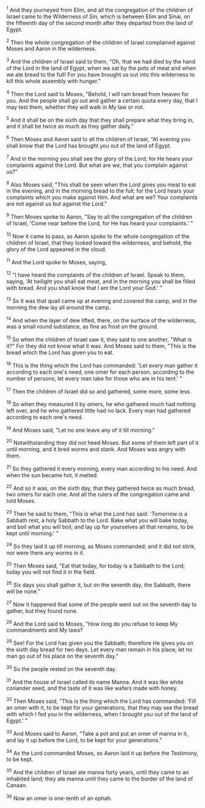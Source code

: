 <sup>1</sup> 
And they journeyed from Elim, and all the congregation of the children of Israel came to the Wilderness of Sin, which is between Elim and Sinai, on the fifteenth day of the second month after they departed from the land of Egypt. 

<sup>2</sup> 
Then the whole congregation of the children of Israel complained against Moses and Aaron in the wilderness. 

<sup>3</sup> 
And the children of Israel said to them, "Oh, that we had died by the hand of the Lord in the land of Egypt, when we sat by the pots of meat and when we ate bread to the full! For you have brought us out into this wilderness to kill this whole assembly with hunger." 

<sup>4</sup> 
Then the Lord said to Moses, "Behold, I will rain bread from heaven for you. And the people shall go out and gather a certain quota every day, that I may test them, whether they will walk in My law or not. 

<sup>5</sup> 
And it shall be on the sixth day that they shall prepare what they bring in, and it shall be twice as much as they gather daily." 

<sup>6</sup> 
Then Moses and Aaron said to all the children of Israel, "At evening you shall know that the Lord has brought you out of the land of Egypt. 

<sup>7</sup> 
And in the morning you shall see the glory of the Lord; for He hears your complaints against the Lord. But what are we, that you complain against us?" 

<sup>8</sup> 
Also Moses said, "This shall be seen when the Lord gives you meat to eat in the evening, and in the morning bread to the full; for the Lord hears your complaints which you make against Him. And what are we? Your complaints are not against us but against the Lord." 

<sup>9</sup> 
Then Moses spoke to Aaron, "Say to all the congregation of the children of Israel, 'Come near before the Lord, for He has heard your complaints.' " 

<sup>10</sup> 
Now it came to pass, as Aaron spoke to the whole congregation of the children of Israel, that they looked toward the wilderness, and behold, the glory of the Lord appeared in the cloud. 

<sup>11</sup> 
And the Lord spoke to Moses, saying, 

<sup>12</sup> 
"I have heard the complaints of the children of Israel. Speak to them, saying, 'At twilight you shall eat meat, and in the morning you shall be filled with bread. And you shall know that I am the Lord your God.' " 

<sup>13</sup> 
So it was that quail came up at evening and covered the camp, and in the morning the dew lay all around the camp. 

<sup>14</sup> 
And when the layer of dew lifted, there, on the surface of the wilderness, was a small round substance, as fine as frost on the ground. 

<sup>15</sup> 
So when the children of Israel saw it, they said to one another, "What is it?" For they did not know what it was. And Moses said to them, "This is the bread which the Lord has given you to eat. 

<sup>16</sup> 
This is the thing which the Lord has commanded: 'Let every man gather it according to each one's need, one omer for each person, according to the number of persons; let every man take for those who are in his tent.' " 

<sup>17</sup> 
Then the children of Israel did so and gathered, some more, some less. 

<sup>18</sup> 
So when they measured it by omers, he who gathered much had nothing left over, and he who gathered little had no lack. Every man had gathered according to each one's need. 

<sup>19</sup> 
And Moses said, "Let no one leave any of it till morning." 

<sup>20</sup> 
Notwithstanding they did not heed Moses. But some of them left part of it until morning, and it bred worms and stank. And Moses was angry with them. 

<sup>21</sup> 
So they gathered it every morning, every man according to his need. And when the sun became hot, it melted. 

<sup>22</sup> 
And so it was, on the sixth day, that they gathered twice as much bread, two omers for each one. And all the rulers of the congregation came and told Moses. 

<sup>23</sup> 
Then he said to them, "This is what the Lord has said: 'Tomorrow is a Sabbath rest, a holy Sabbath to the Lord. Bake what you will bake today, and boil what you will boil; and lay up for yourselves all that remains, to be kept until morning.' " 

<sup>24</sup> 
So they laid it up till morning, as Moses commanded; and it did not stink, nor were there any worms in it. 

<sup>25</sup> 
Then Moses said, "Eat that today, for today is a Sabbath to the Lord; today you will not find it in the field. 

<sup>26</sup> 
Six days you shall gather it, but on the seventh day, the Sabbath, there will be none." 

<sup>27</sup> 
Now it happened that some of the people went out on the seventh day to gather, but they found none. 

<sup>28</sup> 
And the Lord said to Moses, "How long do you refuse to keep My commandments and My laws? 

<sup>29</sup> 
See! For the Lord has given you the Sabbath; therefore He gives you on the sixth day bread for two days. Let every man remain in his place; let no man go out of his place on the seventh day." 

<sup>30</sup> 
So the people rested on the seventh day. 

<sup>31</sup> 
And the house of Israel called its name Manna. And it was like white coriander seed, and the taste of it was like wafers made with honey. 

<sup>32</sup> 
Then Moses said, "This is the thing which the Lord has commanded: 'Fill an omer with it, to be kept for your generations, that they may see the bread with which I fed you in the wilderness, when I brought you out of the land of Egypt.' " 

<sup>33</sup> 
And Moses said to Aaron, "Take a pot and put an omer of manna in it, and lay it up before the Lord, to be kept for your generations." 

<sup>34</sup> 
As the Lord commanded Moses, so Aaron laid it up before the Testimony, to be kept. 

<sup>35</sup> 
And the children of Israel ate manna forty years, until they came to an inhabited land; they ate manna until they came to the border of the land of Canaan. 

<sup>36</sup> 
Now an omer is one-tenth of an ephah.